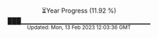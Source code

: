 <p align="center">
⏳Year Progress (11.92 %) <br>
███▁▁▁▁▁▁▁▁▁▁▁▁▁▁▁▁▁▁▁▁▁▁▁▁▁▁▁ <br>
<sub>Updated: Mon, 13 Feb 2023 12:03:36 GMT</sub>
</p>

